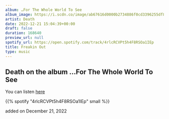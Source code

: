 ```yaml
---
album: …For The Whole World To See
album_image: https://i.scdn.co/image/ab67616d0000b2734886f0cd3396255df8628784
artist: Death
date: 2022-12-21 15:04:39+00:00
draft: false
duration: 168640
preview_url: null
spotify_url: https://open.spotify.com/track/4rlcRCVPt5h4F8RSOa1IEp
title: Freakin Out
type: music
---
```



## Death on the album …For The Whole World To See

You can listen [here](https://open.spotify.com/track/4rlcRCVPt5h4F8RSOa1IEp)

{{% spotify "4rlcRCVPt5h4F8RSOa1IEp" small %}}

added on December 21, 2022